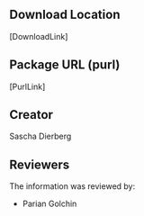 ## Download Location

[DownloadLink]

## Package URL (purl)

[PurlLink]

## Creator

Sascha Dierberg

## Reviewers

The information was reviewed by:

* Parian Golchin